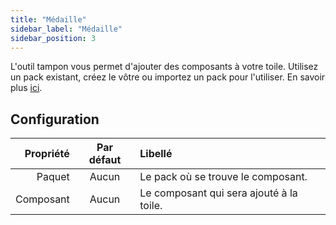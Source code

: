 ```yaml
---
title: "Médaille"
sidebar_label: "Médaille"
sidebar_position: 3
---
```


L'outil tampon vous permet d'ajouter des composants à votre toile. Utilisez un pack existant, créez le vôtre ou importez un pack pour l'utiliser. En savoir plus [ici](../pack).

## Configuration

| Propriété | Par défaut | Libellé                                  |
| ---------:|:----------:|:---------------------------------------- |
|    Paquet |   Aucun    | Le pack où se trouve le composant.       |
| Composant |   Aucun    | Le composant qui sera ajouté à la toile. |
